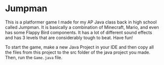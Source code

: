 # Jumpman

This is a platformer game I made for my AP Java class back in high school called Jumpman. It is basically a combination of Minecraft, Mario, and even has some Flappy Bird components. It has a lot of different sound effects and has 3 levels that are considerably tough to beat. Have fun!

To start the game, make a new Java Project in your IDE and then copy all the files from this project to the src folder of the java project you made. Then, run the `Game.java` file.
